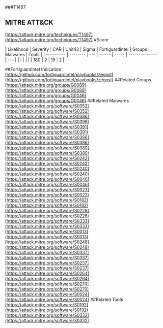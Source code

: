 ###T1497
## MITRE ATT&CK
[https://attack.mitre.org/techniques/T1497](https://attack.mitre.org/techniques/T1497)
#Score

| Likelihood | Severity | CAR | Unit42 | Sigma | Fortiguardintel | Groups | Malwares | Tools |
| ---------- | -------- | --- | ------ | ----- | --------------- | ---  |
 |   |   |   |   |   | 180 | 2 | 19 | 2 |

##Fortiguardintel Indicators
[https://github.com/fortiguardintel/playbooks/zegost](https://github.com/fortiguardintel/playbooks/zegost)
[]()
##Related Groups
[https://attack.mitre.org/groups/G0089](https://attack.mitre.org/groups/G0089)
[https://attack.mitre.org/groups/G0046](https://attack.mitre.org/groups/G0046)
[]()
##Related Malwares
[https://attack.mitre.org/software/S0352](https://attack.mitre.org/software/S0352)
[https://attack.mitre.org/software/S0396](https://attack.mitre.org/software/S0396)
[https://attack.mitre.org/software/S0391](https://attack.mitre.org/software/S0391)
[https://attack.mitre.org/software/S0386](https://attack.mitre.org/software/S0386)
[https://attack.mitre.org/software/S0380](https://attack.mitre.org/software/S0380)
[https://attack.mitre.org/software/S0242](https://attack.mitre.org/software/S0242)
[https://attack.mitre.org/software/S0240](https://attack.mitre.org/software/S0240)
[https://attack.mitre.org/software/S0046](https://attack.mitre.org/software/S0046)
[https://attack.mitre.org/software/S0023](https://attack.mitre.org/software/S0023)
[https://attack.mitre.org/software/S0182](https://attack.mitre.org/software/S0182)
[https://attack.mitre.org/software/S0226](https://attack.mitre.org/software/S0226)
[https://attack.mitre.org/software/S0333](https://attack.mitre.org/software/S0333)
[https://attack.mitre.org/software/S0013](https://attack.mitre.org/software/S0013)
[https://attack.mitre.org/software/S0248](https://attack.mitre.org/software/S0248)
[https://attack.mitre.org/software/S0337](https://attack.mitre.org/software/S0337)
[https://attack.mitre.org/software/S0237](https://attack.mitre.org/software/S0237)
[https://attack.mitre.org/software/S0264](https://attack.mitre.org/software/S0264)
[https://attack.mitre.org/software/S0270](https://attack.mitre.org/software/S0270)
[https://attack.mitre.org/software/S0024](https://attack.mitre.org/software/S0024)
[]()
##Related Tools
[https://attack.mitre.org/software/S0192](https://attack.mitre.org/software/S0192)
[https://attack.mitre.org/software/S0332](https://attack.mitre.org/software/S0332)
[]()
